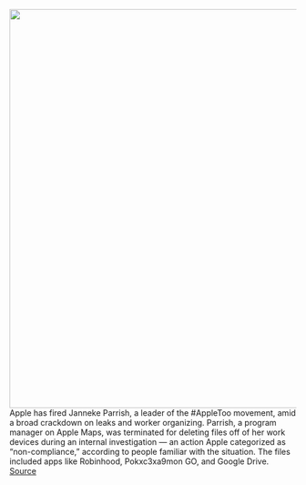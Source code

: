 <img src='https://cdn.vox-cdn.com/thumbor/o1Fcy_R-0fHo75bVDMXFGmN_Kb4=/0x0:2040x1360/1200x800/filters:focal(857x517:1183x843)/cdn.vox-cdn.com/uploads/chorus_image/image/69999824/acastro_210429_1777_epicApple_0002.0.jpg' width='700px' /><br/>
Apple has fired Janneke Parrish, a leader of the #AppleToo movement, amid a broad crackdown on leaks and worker organizing. Parrish, a program manager on Apple Maps, was terminated for deleting files off of her work devices during an internal investigation — an action Apple categorized as “non-compliance,” according to people familiar with the situation. The files included apps like Robinhood, Pokxc3xa9mon GO, and Google Drive.
<a href='https://www.theverge.com/2021/10/15/22727123/apple-fires-leader-apple-too-movement'> Source <a/>